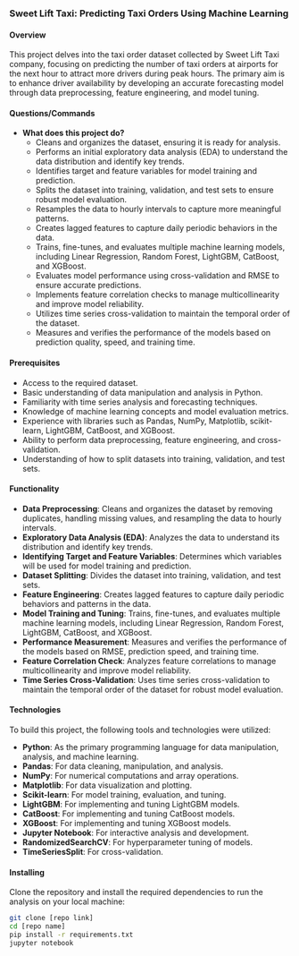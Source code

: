 ### Sweet Lift Taxi: Predicting Taxi Orders Using Machine Learning

#### Overview
This project delves into the taxi order dataset collected by Sweet Lift Taxi company, focusing on predicting the number of taxi orders at airports for the next hour to attract more drivers during peak hours. The primary aim is to enhance driver availability by developing an accurate forecasting model through data preprocessing, feature engineering, and model tuning.

#### Questions/Commands
- **What does this project do?**
  - Cleans and organizes the dataset, ensuring it is ready for analysis.
  - Performs an initial exploratory data analysis (EDA) to understand the data distribution and identify key trends.
  - Identifies target and feature variables for model training and prediction.
  - Splits the dataset into training, validation, and test sets to ensure robust model evaluation.
  - Resamples the data to hourly intervals to capture more meaningful patterns.
  - Creates lagged features to capture daily periodic behaviors in the data.
  - Trains, fine-tunes, and evaluates multiple machine learning models, including Linear Regression, Random Forest, LightGBM, CatBoost, and XGBoost.
  - Evaluates model performance using cross-validation and RMSE to ensure accurate predictions.
  - Implements feature correlation checks to manage multicollinearity and improve model reliability.
  - Utilizes time series cross-validation to maintain the temporal order of the dataset.
  - Measures and verifies the performance of the models based on prediction quality, speed, and training time.

 #### Prerequisites
- Access to the required dataset.
- Basic understanding of data manipulation and analysis in Python.
- Familiarity with time series analysis and forecasting techniques.
- Knowledge of machine learning concepts and model evaluation metrics.
- Experience with libraries such as Pandas, NumPy, Matplotlib, scikit-learn, LightGBM, CatBoost, and XGBoost.
- Ability to perform data preprocessing, feature engineering, and cross-validation.
- Understanding of how to split datasets into training, validation, and test sets.

#### Functionality
- **Data Preprocessing**: Cleans and organizes the dataset by removing duplicates, handling missing values, and resampling the data to hourly intervals.
- **Exploratory Data Analysis (EDA)**: Analyzes the data to understand its distribution and identify key trends.
- **Identifying Target and Feature Variables**: Determines which variables will be used for model training and prediction.
- **Dataset Splitting**: Divides the dataset into training, validation, and test sets.
- **Feature Engineering**: Creates lagged features to capture daily periodic behaviors and patterns in the data.
- **Model Training and Tuning**: Trains, fine-tunes, and evaluates multiple machine learning models, including Linear Regression, Random Forest, LightGBM, CatBoost, and XGBoost.
- **Performance Measurement**: Measures and verifies the performance of the models based on RMSE, prediction speed, and training time.
- **Feature Correlation Check**: Analyzes feature correlations to manage multicollinearity and improve model reliability.
- **Time Series Cross-Validation**: Uses time series cross-validation to maintain the temporal order of the dataset for robust model evaluation.

#### Technologies
To build this project, the following tools and technologies were utilized:
- **Python**: As the primary programming language for data manipulation, analysis, and machine learning.
- **Pandas**: For data cleaning, manipulation, and analysis.
- **NumPy**: For numerical computations and array operations.
- **Matplotlib**: For data visualization and plotting.
- **Scikit-learn**: For model training, evaluation, and tuning.
- **LightGBM**: For implementing and tuning LightGBM models.
- **CatBoost**: For implementing and tuning CatBoost models.
- **XGBoost**: For implementing and tuning XGBoost models.
- **Jupyter Notebook**: For interactive analysis and development.
- **RandomizedSearchCV**: For hyperparameter tuning of models.
- **TimeSeriesSplit**: For cross-validation.

#### Installing
Clone the repository and install the required dependencies to run the analysis on your local machine:
```bash
git clone [repo link]
cd [repo name]
pip install -r requirements.txt
jupyter notebook
